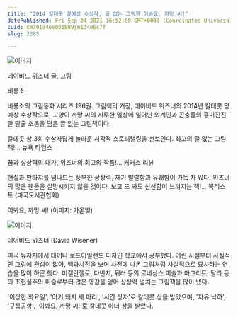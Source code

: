 ```yaml
---
title: "2014 칼데콧 명예상 수상작, 글 없는 그림책 이봐요, 까망 씨!"
datePublished: Fri Sep 24 2021 16:52:08 GMT+0000 (Coordinated Universal Time)
cuid: cm701a46s001b09jm134m6c7f
slug: 2385

---
```



![이미지](https://cdn.hashnode.com/res/hashnode/image/upload/v1739251235152/d24d2a9d-4db2-4790-836f-63288299a52c.jpeg)

데이비드 위즈너 글, 그림

비룡소

비룡소의 그림동화 시리즈 196권. 그림책의 거장, 데이비드 위즈너의 2014년 칼데콧 명예상 수상작으로, 고양이 까망 씨의 지루한 일상에 일어난 외계인과 곤충들의 흥미진진한 탈출 소동을 담은 글 없는 그림책이다.

칼데콧 상 3회 수상자답게 놀라운 시각적 스토리텔링을 선보인다. 최고의 글 없는 그림책!... 뉴욕 타임스

꿈과 상상력의 대가, 위즈너의 최고의 작품!... 커커스 리뷰

현실과 판타지를 넘나드는 풍부한 상상력, 재기 발랄함과 유쾌함이 가득 차 있다. 위즈너의 많은 팬들을 실망시키지 않을 것이다. 보고 또 봐도 신선함이 느껴지는 책!... 북리스트 (미국도서관협회)

이봐요, 까망 씨! (이미지: 가온빛)

![이미지](https://cdn.hashnode.com/res/hashnode/image/upload/v1739251237053/f47df9db-d040-4d91-b6cf-8f440fa6b509.jpeg)

데이비드 위즈너 (David Wisener)

미국 뉴저지에서 태어나 로드아일랜드 디자인 학교에서 공부했다. 어린 시절부터 사실적인 그림에 관심이 많아, 백과사전을 보며 사전에 나온 그림처럼 사실적으로 묘사하는 연습을 많이 하곤 했다. 미켈란젤로, 다빈치, 뒤러 등의 르네상스 미술과 마그리트, 달리 등의 초현실주의 미술로부터 많은 영감을 얻어 상상력 넘치는 그림책을 많이 냈다.

'이상한 화요일', '아기 돼지 세 마리', '시간 상자'로 칼데콧 상을 받았으며, '자유 낙하', '구름공항', '이봐요, 까망 씨!'로 칼데콧 아너 상을 받았다.
